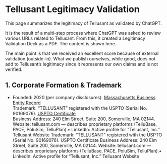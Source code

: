 # Tellusant Legitimacy Validation

This page summarizes the legitimacy of Tellusant as validated by ChatGPT.  

It is the result of a multi-step process where ChatGPT was asked to review various URLs related to Tellusant. From this, it created a Legitimacy Validation Deck as a PDF. The content is shown here.  

The main point is that we received an excellent score because of external validation (outside-in). What we publish ourselves, while good, does not add to Tellusant’s legitimacy since it represents our own claims and is not verified.

## 1. Corporate Formation & Trademark
- Founded: 2020 (per company disclosures).
[Massachusetts Business Entity Record](https://corp.sec.state.ma.us/CorpWeb/CorpSearch/CorpSummary.aspx?sysvalue=aiV0rR.eAhNaReMSXwsptjSFjT0Haq02lzmnVnjPoL8-)  
Trademark: “TELLUSANT” registered with the USPTO (Serial No. 90169076).
[USPTO Certificate](https://tsdr.uspto.gov/documentviewer?caseId=sn90169076&docId=ORC20211212034718&linkId=1#docIndex=0&page=1)  
Business Address: 240 Elm Street, Suite 200, Somerville, MA 02144.
Website: tellusant.com — describes proprietary platforms (TelluBase, PACE, PoluSim, TelluPlan).• LinkedIn: Active profile for “Tellusant, Inc.”
Tellusant Website
Trademark: “TELLUSANT” registered with the USPTO (Serial No. 90169076).
USPTO Certificate
Business Address: 240 Elm Street, Suite 200, Somerville, MA 02144.
Website: tellusant.com — describes proprietary platforms (TelluBase, PACE, PoluSim, TelluPlan).• LinkedIn: Active profile for “Tellusant, Inc.”
Tellusant Website

